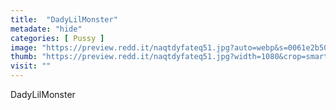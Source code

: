 ```yaml
---
title:  "DadyLilMonster"
metadate: "hide"
categories: [ Pussy ]
image: "https://preview.redd.it/naqtdyfateq51.jpg?auto=webp&s=0061e2b50adf30069c20568b0385c05e1e3583b3"
thumb: "https://preview.redd.it/naqtdyfateq51.jpg?width=1080&crop=smart&auto=webp&s=9fcf6d41d1075da697ac8a077595254e193fb4f9"
visit: ""
---
```

DadyLilMonster
